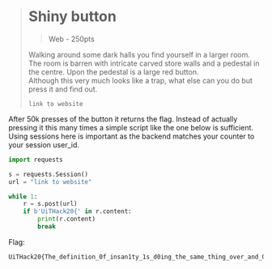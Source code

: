 ># Shiny button
> > Web - 250pts
>
>Walking around some dark halls you find yourself in a larger room. 
>The room is barren with intricate carved store walls and a pedestal in the centre.
>Upon the pedestal is a large red button. \
>Although this very much looks like a trap, what else can you do but press it and find out.
>
>`link to website`

After 50k presses of the button it returns the flag. Instead of actually pressing it this many times a simple script like the one below is sufficient. Using sessions here is important as the backend matches your counter to your session user_id.

```py
import requests

s = requests.Session()
url = "link to website"

while 1:
    r = s.post(url)
    if b'UiTHack20{' in r.content:
        print(r.content)
        break

```

Flag:
```
UiTHack20{The_definition_0f_insan1ty_1s_d0ing_the_same_thing_over_and_0ver_again_and_expecting_d1fferent_results}
```